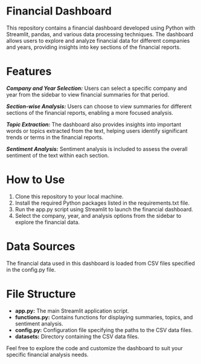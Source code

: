 # Financial Dashboard
This repository contains a financial dashboard developed using Python with Streamlit, pandas, and various data processing techniques. The dashboard allows users to explore and analyze financial data for different companies and years, providing insights into key sections of the financial reports.

# Features
***Company and Year Selection:*** Users can select a specific company and year from the sidebar to view financial summaries for that period.

***Section-wise Analysis:*** Users can choose to view summaries for different sections of the financial reports, enabling a more focused analysis.

***Topic Extraction:*** The dashboard also provides insights into important words or topics extracted from the text, helping users identify significant trends or terms in the financial reports.

***Sentiment Analysis:*** Sentiment analysis is included to assess the overall sentiment of the text within each section.

# How to Use
1. Clone this repository to your local machine.
2. Install the required Python packages listed in the requirements.txt file.
3. Run the app.py script using Streamlit to launch the financial dashboard.
4. Select the company, year, and analysis options from the sidebar to explore the financial data.

# Data Sources
The financial data used in this dashboard is loaded from CSV files specified in the config.py file.

# File Structure
* **app.py:** The main Streamlit application script.
* **functions.py:** Contains functions for displaying summaries, topics, and sentiment analysis.
* **config.py:** Configuration file specifying the paths to the CSV data files.
* **datasets:** Directory containing the CSV data files.

Feel free to explore the code and customize the dashboard to suit your specific financial analysis needs.

